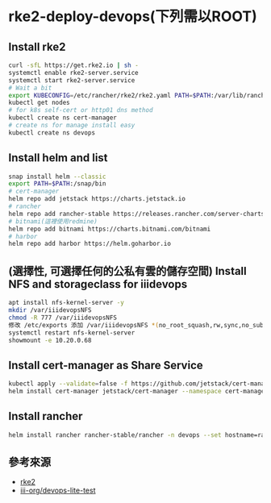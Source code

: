 # rke2-deploy-devops(下列需以ROOT)

## Install rke2
```sh
curl -sfL https://get.rke2.io | sh -
systemctl enable rke2-server.service
systemctl start rke2-server.service
# Wait a bit
export KUBECONFIG=/etc/rancher/rke2/rke2.yaml PATH=$PATH:/var/lib/rancher/rke2/bin
kubectl get nodes
# for k8s self-cert or http01 dns method
kubectl create ns cert-manager
# create ns for manage install easy
kubectl create ns devops
```

## Install helm and list
```sh
snap install helm --classic
export PATH=$PATH:/snap/bin
# cert-manager
helm repo add jetstack https://charts.jetstack.io
# rancher
helm repo add rancher-stable https://releases.rancher.com/server-charts/stable
# bitnami(這裡使用redmine)
helm repo add bitnami https://charts.bitnami.com/bitnami
# harbor
helm repo add harbor https://helm.goharbor.io
```

## (選擇性, 可選擇任何的公私有雲的儲存空間) Install NFS and storageclass for iiidevops
```sh
apt install nfs-kernel-server -y
mkdir /var/iiidevopsNFS
chmod -R 777 /var/iiidevopsNFS
修改 /etc/exports 添加 /var/iiidevopsNFS *(no_root_squash,rw,sync,no_subtree_check)
systemctl restart nfs-kernel-server
showmount -e 10.20.0.68
```

## Install cert-manager as Share Service
```sh
kubectl apply --validate=false -f https://github.com/jetstack/cert-manager/releases/download/v1.0.4/cert-manager.crds.yaml
helm install cert-manager jetstack/cert-manager --namespace cert-manager --version v1.0.4
```
## Install rancher
```sh
helm install rancher rancher-stable/rancher -n devops --set hostname=rancher.10.20.0.68.xip.io --set replicas=1 --version 2.4.5
```

## 參考來源
* [rke2](https://github.com/rancher/rke2)
* [iii-org/devops-lite-test](https://github.com/iii-org/devops-lite-test)
